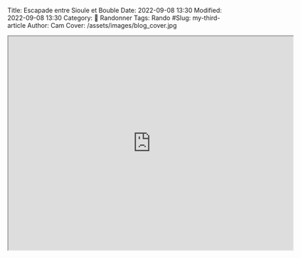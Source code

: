Title: Escapade entre Sioule et Bouble
Date: 2022-09-08 13:30
Modified: 2022-09-08 13:30
Category: 🥾 Randonner
Tags: Rando
#Slug: my-third-article
Author: Cam
Cover: /assets/images/blog_cover.jpg

<iframe src="https://www.google.com/maps/d/embed?mid=156CDAUCJyfdZsZZNuamL9EYb_myqEaYS&ehbc=2E312F" width="640" height="480"></iframe>
